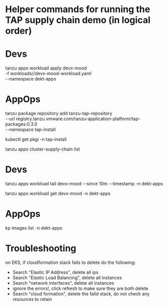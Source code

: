 # Helper commands for running the TAP supply chain demo (in logical order)

# Devs
tanzu apps workload apply devx-mood \
  -f workloads//devx-mood-workload.yaml \
  --namespace dekt-apps

# AppOps
tanzu package repository add tanzu-tap-repository \
  --url registry.tanzu.vmware.com/tanzu-application-platform/tap-packages:0.3.0 \
  --namespace tap-install

kubectl get pkgi -n tap-install

tanzu apps cluster-supply-chain list

# Devs
tanzu apps workload tail devx-mood --since 10m --timestamp  -n dekt-apps

tanzu apps workload get devx-mood -n dekt-apps

# AppOps
kp images list -n dekt-apps





# Troubleshooting

on EKS, if cloudformation stack fails to delete do the following:
  * Search "Elastic IP Address", delete all ips
  * Search "Elastic Load Balancing", delete all instances
  * Search "network interfaces", delete all instances
  * ignore the errors!, click refresh to make sure they are both delete
  * Search "cloud formation",  delete the faild stack, do not check any resources to retain
